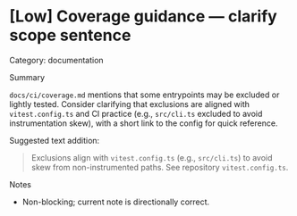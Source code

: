 # [Low] Coverage guidance — clarify scope sentence

Category: documentation

Summary

`docs/ci/coverage.md` mentions that some entrypoints may be excluded or lightly tested. Consider clarifying that exclusions are aligned with `vitest.config.ts` and CI practice (e.g., `src/cli.ts` excluded to avoid instrumentation skew), with a short link to the config for quick reference.

Suggested text addition:

> Exclusions align with `vitest.config.ts` (e.g., `src/cli.ts`) to avoid skew from non-instrumented paths. See repository `vitest.config.ts`.

Notes

- Non-blocking; current note is directionally correct.
